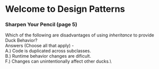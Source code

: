 # Welcome to Design Patterns

### Sharpen Your Pencil (page 5)
Which of the following are disadvantages of using *inheritance* to provide Duck Behavior? \
Answers (Choose all that apply) - \
A.\) Code is duplicated across subclasses.\
B.\) Runtime behavior changes are dificult.\
F.\) Changes can unintentionally affect other ducks.\